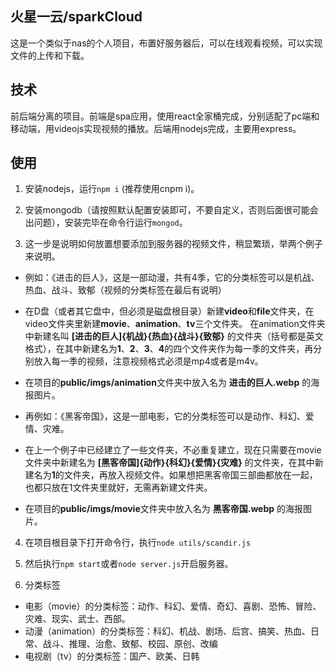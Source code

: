 ## 火星一云/sparkCloud

这是一个类似于nas的个人项目，布置好服务器后，可以在线观看视频，可以实现文件的上传和下载。

## 技术
前后端分离的项目。前端是spa应用，使用react全家桶完成，分别适配了pc端和移动端，用videojs实现视频的播放。后端用nodejs完成，主要用express。

## 使用
1. 安装nodejs，运行```npm i``` (推荐使用cnpm i)。

2. 安装mongodb（请按照默认配置安装即可，不要自定义，否则后面很可能会出问题），安装完毕在命令行运行```mongod```。

3. 这一步是说明如何放置想要添加到服务器的视频文件，稍显繁琐，举两个例子来说明。

  + 例如：《进击的巨人》，这是一部动漫，共有4季，它的分类标签可以是机战、热血、战斗、致郁（视频的分类标签在最后有说明）
  + 在D盘（或者其它盘中，但必须是磁盘根目录）新建**video**和**file**文件夹，在video文件夹里新建**movie**、**animation**、**tv**三个文件夹。
在animation文件夹中新建名叫 **[进击的巨人]{机战}{热血}{战斗}{致郁}** 的文件夹（括号都是英文格式），在其中新建名为**1**、**2**、**3**、**4**的四个文件夹作为每一季的文件夹，再分别放入每一季的视频，注意视频格式必须是mp4或者是m4v。
  + 在项目的**public/imgs/animation**文件夹中放入名为 **进击的巨人.webp** 的海报图片。

  + 再例如：《黑客帝国》，这是一部电影，它的分类标签可以是动作、科幻、爱情、灾难。
  + 在上一个例子中已经建立了一些文件夹，不必重复建立，现在只需要在movie文件夹中新建名为 **[黑客帝国]{动作}{科幻}{爱情}{灾难}** 的文件夹，在其中新建名为**1**的文件夹，再放入视频文件。如果想把黑客帝国三部曲都放在一起，也都只放在1文件夹里就好，无需再新建文件夹。
  + 在项目的**public/imgs/movie**文件夹中放入名为 **黑客帝国.webp** 的海报图片。

4. 在项目根目录下打开命令行，执行```node utils/scandir.js```

5. 然后执行```npm start```或者```node server.js```开启服务器。

6. 分类标签
  + 电影（movie）的分类标签：动作、科幻、爱情、奇幻、喜剧、恐怖、冒险、灾难、现实、武士、西部。
  + 动漫（animation）的分类标签：科幻、机战、剧场、后宫、搞笑、热血、日常、战斗、推理、治愈、致郁、校园、原创、改编
  + 电视剧（tv）的分类标签：国产、欧美、日韩
